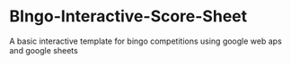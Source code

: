 # BIngo-Interactive-Score-Sheet
A basic interactive template for bingo competitions using google web aps and google sheets
